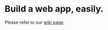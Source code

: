 Build a web app, easily.
========================

Please refer to our <a href="https://github.com/damiencorpataux/xfm-project-skeleton/wiki">wiki page</a>.
